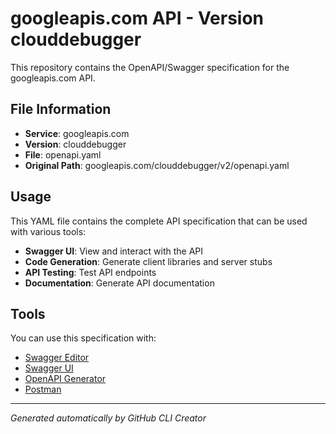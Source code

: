# googleapis.com API - Version clouddebugger

This repository contains the OpenAPI/Swagger specification for the googleapis.com API.

## File Information

- **Service**: googleapis.com
- **Version**: clouddebugger
- **File**: openapi.yaml
- **Original Path**: googleapis.com/clouddebugger/v2/openapi.yaml

## Usage

This YAML file contains the complete API specification that can be used with various tools:

- **Swagger UI**: View and interact with the API
- **Code Generation**: Generate client libraries and server stubs
- **API Testing**: Test API endpoints
- **Documentation**: Generate API documentation

## Tools

You can use this specification with:

- [Swagger Editor](https://editor.swagger.io/)
- [Swagger UI](https://swagger.io/tools/swagger-ui/)
- [OpenAPI Generator](https://openapi-generator.tech/)
- [Postman](https://www.postman.com/)

---

*Generated automatically by GitHub CLI Creator*

